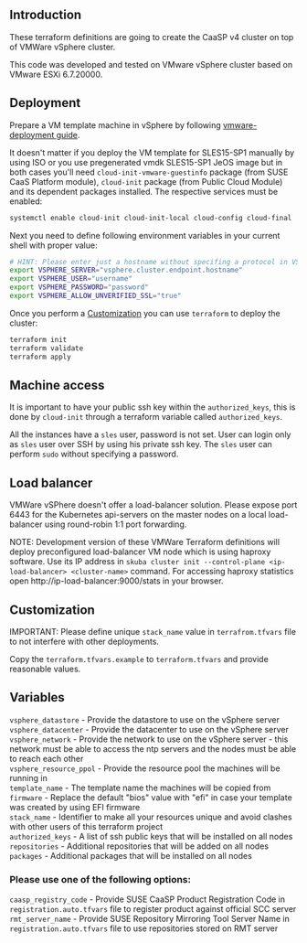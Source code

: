 ## Introduction

These terraform definitions are going to create the CaaSP v4 cluster on top of VMWare vSphere cluster.

This code was developed and tested on VMware vSphere cluster based on VMware ESXi 6.7.20000.

## Deployment

Prepare a VM template machine in vSphere by following [vmware-deployment guide](https://susedoc.github.io/doc-caasp/master/caasp-deployment/single-html/#_vm_preparation_for_creating_a_template).

It doesn't matter if you deploy the VM template for SLES15-SP1 manually by using ISO or you use pregenerated vmdk SLES15-SP1 JeOS image but in both cases you'll need `cloud-init-vmware-guestinfo` package (from SUSE CaaS Platform module), `cloud-init` package (from Public Cloud Module) and its dependent packages installed. The respective services must be enabled:

```sh
systemctl enable cloud-init cloud-init-local cloud-config cloud-final
```

Next you need to define following environment variables in your current shell with proper value:

```sh
# HINT: Please enter just a hostname without specifing a protocol in VSPHERE_SERVER variable (using https by default).
export VSPHERE_SERVER="vsphere.cluster.endpoint.hostname"
export VSPHERE_USER="username"
export VSPHERE_PASSWORD="password"
export VSPHERE_ALLOW_UNVERIFIED_SSL="true"
```

Once you perform a [Customization](#Customization) you can use `terraform` to deploy the cluster:

```sh
terraform init
terraform validate
terraform apply
```

## Machine access

It is important to have your public ssh key within the `authorized_keys`, this is done by `cloud-init` through a terraform variable called `authorized_keys`.

All the instances have a `sles` user, password is not set. User can login only as `sles` user over SSH by using his private ssh key. The `sles` user can perform `sudo` without specifying a password.

## Load balancer

VMWare vSPhere doesn't offer a load-balancer solution. Please expose port 6443 for the Kubernetes api-servers on the master nodes on a local load-balancer using round-robin 1:1 port forwarding.

NOTE: Development version of these VMWare Terraform definitions will deploy preconfigured load-balancer VM node which is using haproxy software. Use its IP address in `skuba cluster init --control-plane <ip-load-balancer> <cluster-name>` command. For accessing haproxy statistics open http://ip-load-balancer:9000/stats in your browser.

## Customization

IMPORTANT: Please define unique `stack_name` value in `terrafrom.tfvars` file to not interfere with other deployments.

Copy the `terraform.tfvars.example` to `terraform.tfvars` and provide reasonable values.

## Variables

`vsphere_datastore` - Provide the datastore to use on the vSphere server  
`vsphere_datacenter` - Provide the datacenter to use on the vSphere server  
`vsphere_network` - Provide the network to use on the vSphere server - this network must be able to access the ntp servers and the nodes must be able to reach each other  
`vsphere_resource_ppol` - Provide the resource pool the machines will be running in  
`template_name` - The template name the machines will be copied from  
`firmware` - Replace the default "bios" value with "efi" in case your template was created by using EFI firmware  
`stack_name` - Identifier to make all your resources unique and avoid clashes with other users of this terraform project  
`authorized_keys` - A list of ssh public keys that will be installed on all nodes  
`repositories` - Additional repositories that will be added on all nodes  
`packages` - Additional packages that will be installed on all nodes

### Please use one of the following options:
`caasp_registry_code` - Provide SUSE CaaSP Product Registration Code in `registration.auto.tfvars` file to register product against official SCC server  
`rmt_server_name` - Provide SUSE Repository Mirroring Tool Server Name in `registration.auto.tfvars` file to use repositories stored on RMT server  
